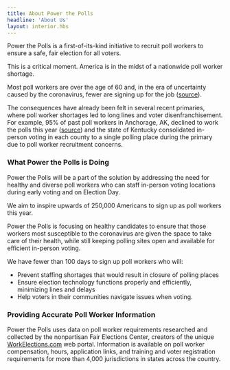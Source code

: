 ```yaml
---
title: About Power the Polls
headline: 'About Us'
layout: interior.hbs
---
```

Power the Polls is a first-of-its-kind initiative to recruit poll workers to ensure a safe, fair election for all voters.

This is a critical moment. America is in the midst of a nationwide poll worker shortage.

Most poll workers are over the age of 60 and, in the era of uncertainty caused by the coronavirus, fewer are signing up for the job (<a target="_blank" rel="noopener" href="https://www.pewresearch.org/fact-tank/2020/04/06/older-people-account-for-large-shares-of-poll-workers-and-voters-in-u-s-general-elections/">source</a>).

The consequences have already been felt in several recent primaries, where poll worker shortages led to long lines and voter disenfranchisement. For example, 95% of past poll workers in Anchorage, AK, declined to work the polls this year (<a href="https://www.theatlantic.com/ideas/archive/2020/06/looming-threat-voting-person/613552/" target="_blank" rel="noopener">source</a>) and the state of Kentucky consolidated in-person voting in each county to a single polling place during the primary due to poll worker recruitment concerns.

### What Power the Polls is Doing

Power the Polls will be a part of the solution by addressing the need for healthy and diverse poll workers who can staff in-person voting locations during early voting and on Election Day.

We aim to inspire upwards of 250,000 Americans to sign up as poll workers this year.

Power the Polls is focusing on healthy candidates to ensure that those workers most susceptible to the coronavirus are given the space to take care of their health, while still keeping polling sites open and available for efficient in-person voting.

We have fewer than 100 days to sign up poll workers who will:

- Prevent staffing shortages that would result in closure of polling places
- Ensure election technology functions properly and efficiently, minimizing lines and delays
- Help voters in their communities navigate issues when voting.

### Providing Accurate Poll Worker Information

Power the Polls uses data on poll worker requirements researched and collected by the nonpartisan Fair Elections Center, creators of the unique <a href="https://www.workelections.com" target="_blank" rel="noopener">WorkElections.com</a> web portal. Information is available on poll worker compensation, hours, application links, and training and voter registration requirements for more than 4,000 jurisdictions in states across the country.
